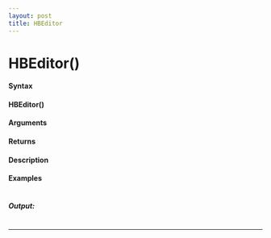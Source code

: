 ```yaml
---
layout: post
title: HBEditor
---
```


# HBEditor()


#### Syntax

#### HBEditor()

#### Arguments

#### Returns

#### Description

#### Examples

```

```

##### Output:

```

```

---